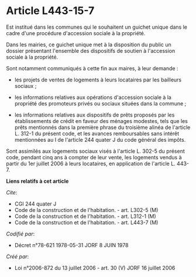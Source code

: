 # Article L443-15-7

Est institué dans les communes qui le souhaitent un guichet unique dans le cadre d'une procédure d'accession sociale à la
propriété.

Dans les mairies, ce guichet unique met à la disposition du public un dossier présentant l'ensemble des dispositifs de
soutien à l'accession sociale à la propriété.

Sont notamment communiqués à cette fin aux maires, à leur demande :

- les projets de ventes de logements à leurs locataires par les bailleurs sociaux ;

- les informations relatives aux opérations d'accession sociale à la propriété des promoteurs privés ou sociaux situées dans
la commune ;

- les informations relatives aux dispositifs de prêts proposés par les établissements de crédit en faveur des ménages
modestes, tels que les prêts mentionnés dans la première phrase du troisième alinéa de l'article L. 312-1 du présent code, et
les avances remboursables sans intérêt mentionnées au I de l'article 244 quater J du code général des impôts.

Sont assimilés aux logements sociaux visés à l'article L. 302-5 du présent code, pendant cinq ans à compter de leur vente,
les logements vendus à partir du 1er juillet 2006 à leurs locataires, en application de l'article L. 443-7.

**Liens relatifs à cet article**

_Cite_:

  - CGI 244 quater J
  - Code de la construction et de l'habitation. - art. L302-5 (M)
  - Code de la construction et de l'habitation. - art. L312-1 (M)
  - Code de la construction et de l'habitation. - art. L443-7 (M)

_Codifié par_:

  - Décret n°78-621 1978-05-31 JORF 8 JUIN 1978

_Créé par_:

  - Loi n°2006-872 du 13 juillet 2006 - art. 30 (V) JORF 16 juillet 2006

